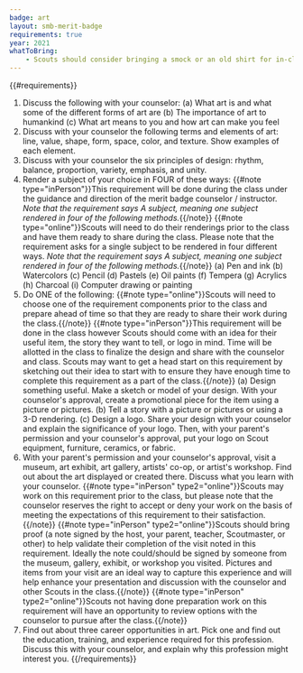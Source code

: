 ```yaml
---
badge: art
layout: smb-merit-badge
requirements: true
year: 2021
whatToBring:
    - Scouts should consider bringing a smock or an old shirt for in-class project work
---
```


{{#requirements}}
1. Discuss the following with your counselor:
    (a) What art is and what some of the different forms of art are
    (b) The importance of art to humankind
    (c) What art means to you and how art can make you feel
2. Discuss with your counselor the following terms and elements of art: line, value, shape, form, space, color, and texture. Show examples of each element.
3. Discuss with your counselor the six principles of design: rhythm, balance, proportion, variety, emphasis, and unity.
4. Render a subject of your choice in FOUR of these ways:
    {{#note type="inPerson"}}This requirement will be done during the class under the guidance and direction of the merit badge counselor / instructor. *Note that the requirement says A subject, meaning one subject rendered in four of the following methods.*{{/note}}
    {{#note type="online"}}Scouts will need to do their renderings prior to the class and have them ready to share during the class.  Please note that the requirement asks for a single subject to be rendered in four different ways. *Note that the requirement says A subject, meaning one subject rendered in four of the following methods.*{{/note}}
    (a) Pen and ink
    (b) Watercolors
    (c) Pencil
    (d) Pastels
    (e) Oil paints
    (f) Tempera
    (g) Acrylics
    (h) Charcoal
    (i) Computer drawing or painting
5. Do ONE of the following:
    {{#note type="online"}}Scouts will need to choose one of the requirement components prior to the class and prepare ahead of time so that they are ready to share their work during the class.{{/note}}
    {{#note type="inPerson"}}This requirement will be done in the class however Scouts should come with an idea for their useful item, the story they want to tell, or logo in mind. Time will be allotted in the class to finalize the design and share with the counselor and class. Scouts may want to get a head start on this requirement by sketching out their idea to start with to ensure they have enough time to complete this requirement as a part of the class.{{/note}}
    (a) Design something useful. Make a sketch or model of your design. With your counselor's approval, create a promotional piece for the item using a picture or pictures.
    (b) Tell a story with a picture or pictures or using a 3-D rendering.
    (c) Design a logo. Share your design with your counselor and explain the significance of your logo. Then, with your parent's permission and your counselor's approval, put your logo on Scout equipment, furniture, ceramics, or fabric.
6. With your parent's permission and your counselor's approval, visit a museum, art exhibit, art gallery, artists' co-op, or artist's workshop. Find out about the art displayed or created there. Discuss what you learn with your counselor.
    {{#note type="inPerson" type2="online"}}Scouts may work on this requirement prior to the class, but please note that the counselor reserves the right to accept or deny your work on the basis of meeting the expectations of this requirement to their satisfaction.{{/note}}
    {{#note type="inPerson" type2="online"}}Scouts should bring proof (a note signed by the host, your parent, teacher, Scoutmaster, or other) to help validate their completion of the visit noted in this requirement. Ideally the note could/should be signed by someone from the museum, gallery, exhibit, or workshop you visited. Pictures and items from your visit are an ideal way to capture this experience and will help enhance your presentation and discussion with the counselor and other Scouts in the class.{{/note}}
    {{#note type="inPerson" type2="online"}}Scouts not having done preparation work on this requirement will have an opportunity to review options with the counselor to pursue after the class.{{/note}}
7. Find out about three career opportunities in art. Pick one and find out the education, training, and experience required for this profession. Discuss this with your counselor, and explain why this profession might interest you.
{{/requirements}}
